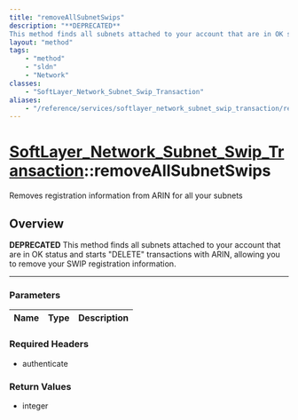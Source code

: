 ```yaml
---
title: "removeAllSubnetSwips"
description: "**DEPRECATED**
This method finds all subnets attached to your account that are in OK status and starts 'DELETE' transact... "
layout: "method"
tags:
    - "method"
    - "sldn"
    - "Network"
classes:
    - "SoftLayer_Network_Subnet_Swip_Transaction"
aliases:
    - "/reference/services/softlayer_network_subnet_swip_transaction/removeAllSubnetSwips"
---
```

# [SoftLayer_Network_Subnet_Swip_Transaction](/reference/services/SoftLayer_Network_Subnet_Swip_Transaction)::removeAllSubnetSwips

Removes registration information from ARIN for all your subnets


## Overview 

**DEPRECATED**
This method finds all subnets attached to your account that are in OK status and starts "DELETE" transactions with ARIN, allowing you to remove your SWIP registration information. 

-----

### Parameters 
|Name | Type | Description |
| --- | --- | --- |


### Required Headers
* authenticate


### Return Values
* integer




